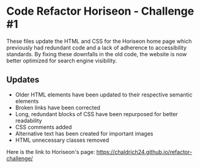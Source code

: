 # Code Refactor Horiseon - Challenge #1

These files update the HTML and CSS for the Horiseon home page which previously had redundant code and a lack of adherence to accessibility standards. By fixing
these downfalls in the old code, the website is now better optimized for search engine visibility.

## Updates
- Older HTML elements have been updated to their respective semantic elements
- Broken links have been corrected
- Long, redundant blocks of CSS have been repurposed for better readability
- CSS comments added
- Alternative text has been created for important images
- HTML unnecessary classes removed

Here is the link to Horiseon's page: https://chaldrich24.github.io/refactor-challenge/
